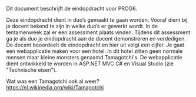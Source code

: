 Dit document beschrijft de eindopdracht voor PROG6.

Deze eindopdracht dient in duo’s gemaakt te gaan worden. Vooraf dient bij je docent bekend
te zijn in welke duo’s er gewerkt wordt.
In de tentamenweek zal er een assessment plaats vinden.
Tijdens dit assessment ga je als duo je eindopdracht aan de docent demonstreren en verdedigen.
De docent beoordeelt de eindopdracht en hier uit volgt een cijfer.
Je gaat een webapplicatie maken voor een hotel.
In dit hotel zitten geen normale mensen maar kleine monsters genaamd Tamagotchi's.
De webapplicatie dient ontwikkeld te worden in ASP.NET MVC C# en Visual Studio (zie "Technische eisen").

Wat was een Tamagotchi ook al weer?
https://nl.wikipedia.org/wiki/Tamagotchi
